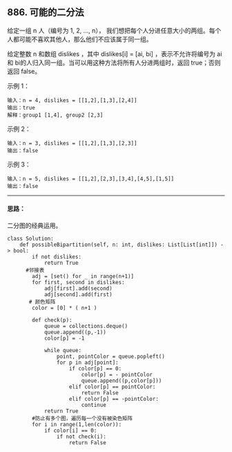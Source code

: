 ## 886. 可能的二分法
给定一组 n 人（编号为 1, 2, ..., n）， 我们想把每个人分进任意大小的两组。每个人都可能不喜欢其他人，那么他们不应该属于同一组。

给定整数 n 和数组 dislikes ，其中 dislikes[i] = [ai, bi] ，表示不允许将编号为 ai 和  bi的人归入同一组。当可以用这种方法将所有人分进两组时，返回 true；否则返回 false。

 

示例 1：
```
输入：n = 4, dislikes = [[1,2],[1,3],[2,4]]
输出：true
解释：group1 [1,4], group2 [2,3]
```
示例 2：
```
输入：n = 3, dislikes = [[1,2],[1,3],[2,3]]
输出：false
```
示例 3：
```
输入：n = 5, dislikes = [[1,2],[2,3],[3,4],[4,5],[1,5]]
输出：false
```
***
#### 思路：
二分图的经典运用。
```
class Solution:
    def possibleBipartition(self, n: int, dislikes: List[List[int]]) -> bool:
        if not dislikes:
            return True
      #邻接表
        adj = [set() for _ in range(n+1)]
        for first, second in dislikes:
            adj[first].add(second)
            adj[second].add(first)
       # 颜色矩阵
        color = [0] * ( n+1 )

        def check(p):
            queue = collections.deque()
            queue.append((p,-1))
            color[p] = -1

            while queue:
                point, pointColor = queue.popleft()
                for p in adj[point]:
                    if color[p] == 0:
                        color[p] = - pointColor
                        queue.append((p,color[p]))
                    elif color[p] == pointColor:
                        return False
                    elif color[p] == -pointColor:
                        continue
            return True
        #防止有多个图，遍历每一个没有被染色矩阵      
        for i in range(1,len(color)):
            if color[i] == 0:
                if not check(i):
                    return False
            
```
